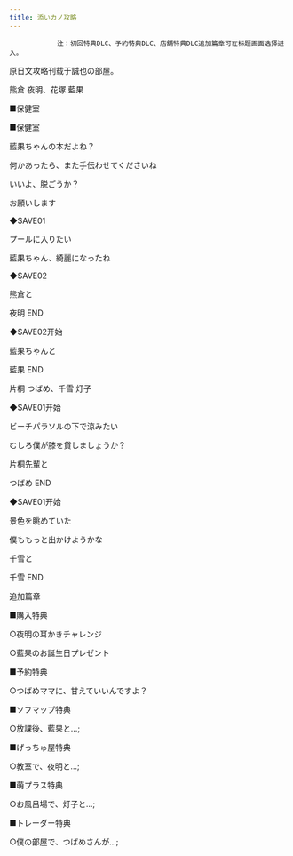 ```yaml
---
title: 添いカノ攻略
---
```


                注：初回特典DLC、予約特典DLC、店舗特典DLC追加篇章可在标题画面选择进入。

原日文攻略刊载于誠也の部屋。



熊倉 夜明、花塚 藍果



■保健室

■保健室

藍果ちゃんの本だよね？

何かあったら、また手伝わせてくださいね

いいよ、脱ごうか？

お願いします

◆SAVE01

プールに入りたい

藍果ちゃん、綺麗になったね

◆SAVE02

熊倉と



夜明 END



◆SAVE02开始

藍果ちゃんと



藍果 END



片桐 つばめ、千雪 灯子



◆SAVE01开始

ビーチパラソルの下で涼みたい

むしろ僕が膝を貸しましょうか？

片桐先輩と



つばめ END



◆SAVE01开始

景色を眺めていた

僕ももっと出かけようかな

千雪と



千雪 END



追加篇章



■購入特典

○夜明の耳かきチャレンジ

○藍果のお誕生日プレゼント



■予約特典

○つばめママに、甘えていいんですよ？

■ソフマップ特典

○放課後、藍果と…;



■げっちゅ屋特典

○教室で、夜明と…;



■萌プラス特典

○お風呂場で、灯子と…;



■トレーダー特典

○僕の部屋で、つばめさんが…;


              
